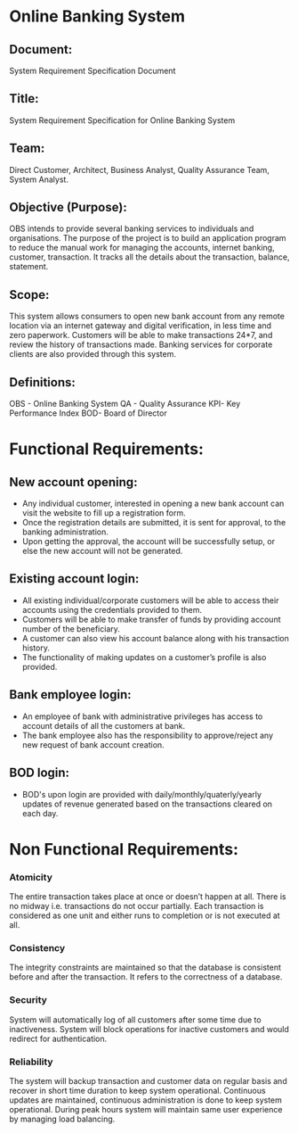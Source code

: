  # Online Banking System
 
## Document:
System Requirement Specification Document

## Title:
System Requirement Specification for Online Banking System

## Team:
Direct Customer, Architect, Business Analyst, Quality Assurance Team, System Analyst.

## Objective (Purpose):
OBS intends to provide several banking services to individuals and organisations. The purpose of the project is to build an application program to reduce the manual work for managing the accounts, internet banking, customer, transaction. It tracks all the details about the transaction, balance, statement.

## Scope:
This system allows consumers to open new bank account from any remote location via an internet gateway and digital verification, in less time and zero paperwork.
Customers will be able to make transactions 24*7, and review the history of transactions made.
Banking services for corporate clients are also provided through this system.

## Definitions:
OBS - Online Banking System
QA - Quality Assurance
KPI- Key Performance Index
BOD- Board of Director

# Functional Requirements:

## New account opening:
- Any individual customer, interested in opening a new bank account can visit the website to fill up a registration form.
- Once the registration details are submitted, it is sent for approval, to the banking administration.
- Upon getting the approval, the account will be successfully setup, or else the new account will not be generated.

## Existing account login:
- All existing individual/corporate customers will be able to access their accounts using the credentials provided to them.
- Customers will be able to make transfer of funds by providing account number of the beneficiary.
- A customer can also view his account balance along with his transaction history.
- The functionality of making updates on a customer’s profile is also provided.

## Bank employee login:
- An employee of bank with administrative privileges has access to account details of all the customers at bank.
- The bank employee also has the responsibility to approve/reject any new request of bank account creation.

## BOD login:
- BOD's upon login are provided with daily/monthly/quaterly/yearly updates of revenue generated based on the transactions cleared on each day.

# Non Functional Requirements:

### Atomicity
The entire transaction takes place at once or doesn’t happen at all. 
There is no midway i.e. transactions do not occur partially. 
Each transaction is considered as one unit and either runs to completion or is not executed at all.

### Consistency
The integrity constraints are maintained so that the database is consistent before and after the transaction. 
It refers to the correctness of a database.

### Security
System will automatically log of all customers after some time due to inactiveness.
System will block operations for inactive customers and would redirect for authentication.

### Reliability
The system will backup transaction and customer data on regular basis and recover in short time duration to keep system operational.
Continuous updates are maintained, continuous administration is done to keep system operational.
During peak hours system will maintain same user experience by managing load balancing.

